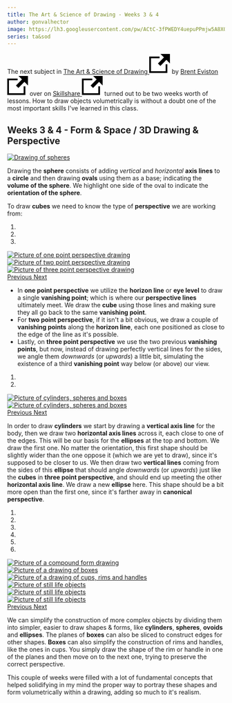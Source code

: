 ```yaml
---
title: The Art & Science of Drawing - Weeks 3 & 4
author: gonvalhector
image: https://lh3.googleusercontent.com/pw/ACtC-3fPWEDY4uepuPPmjw5A8XQr8_Zn-IX-z0w4yPnTTJaQ218JIHIiZNgIhISjSCStKcUuhuNCTGUbv8g1KD8j7-nmFusMhcafy-xY_5C4pubEgVHsZ7TwcRqgxDWbq1tyWHt1c4Dz6ls2xILwjeb1JZqg=w1200-h630-no?authuser=0
series: ta&sod
---
```


The next subject in [The Art & Science of Drawing <img src="/assets/images/icons/external.svg" alt="External Link" class="external-icon">] by [Brent Eviston <img src="/assets/images/icons/external.svg" alt="External Link" class="external-icon">] over on [Skillshare <img src="/assets/images/icons/external.svg" alt="External Link" class="external-icon">] turned out to be two weeks worth of lessons. How to draw objects volumetrically is without a doubt one of the most important skills I've learned in this class.


## Weeks 3 & 4 - Form & Space / 3D Drawing & Perspective

<a href="https://lh3.googleusercontent.com/-IOBtYdk2RbenV7uQvAtQUxbB4uzgNs-y3lv9PsI_di72xLmNp77SDTiWRvVus5T9JcNEFxoJBw03sxKIGdVvBBM5xV_sjo2mFxlpDJB990DwOsE35I0llb7pt6bVW98utk0_6ZUnw=w1440-h1080"><picture>
    <source media="(min-width: 1920px)" srcset="https://lh3.googleusercontent.com/swdz6In3FhvXan-q9Lr0aETw_rdg-JCx9BzUxsxo5b8di6GIMS8EltERAtWRj00PFCqPi9TrAOcOEDL_JMKRbxp3rLZfaD5r4jfZJfjXxoOoaxatWtygNX-Fk8cnTtF9xzEKxYkhgA=w850">
    <source media="(min-width: 1920px)" srcset="https://lh3.googleusercontent.com/iHp4pJypesEDIrnTDjxk7zyfo-JMnKddAeeiehrfoTDAz9Tso0SxoJ6c9n0z2iwrpjHu7H5uZZv6j9B39q2IzRNb6YsqAldKVQsukwYn99tUmS6zHRd8UT9xQKLdtPIVwkGKS7bxug=w850">
    <source media="(min-width: 1024px)" srcset="https://lh3.googleusercontent.com/swdz6In3FhvXan-q9Lr0aETw_rdg-JCx9BzUxsxo5b8di6GIMS8EltERAtWRj00PFCqPi9TrAOcOEDL_JMKRbxp3rLZfaD5r4jfZJfjXxoOoaxatWtygNX-Fk8cnTtF9xzEKxYkhgA=w711">
    <source media="(min-width: 1024px)" srcset="https://lh3.googleusercontent.com/iHp4pJypesEDIrnTDjxk7zyfo-JMnKddAeeiehrfoTDAz9Tso0SxoJ6c9n0z2iwrpjHu7H5uZZv6j9B39q2IzRNb6YsqAldKVQsukwYn99tUmS6zHRd8UT9xQKLdtPIVwkGKS7bxug=w711">
    <source media="(min-width: 768px)" srcset="https://lh3.googleusercontent.com/swdz6In3FhvXan-q9Lr0aETw_rdg-JCx9BzUxsxo5b8di6GIMS8EltERAtWRj00PFCqPi9TrAOcOEDL_JMKRbxp3rLZfaD5r4jfZJfjXxoOoaxatWtygNX-Fk8cnTtF9xzEKxYkhgA=w533">
    <source media="(min-width: 768px)" srcset="https://lh3.googleusercontent.com/iHp4pJypesEDIrnTDjxk7zyfo-JMnKddAeeiehrfoTDAz9Tso0SxoJ6c9n0z2iwrpjHu7H5uZZv6j9B39q2IzRNb6YsqAldKVQsukwYn99tUmS6zHRd8UT9xQKLdtPIVwkGKS7bxug=w533">
    <source media="(min-width: 600px)" srcset="https://lh3.googleusercontent.com/swdz6In3FhvXan-q9Lr0aETw_rdg-JCx9BzUxsxo5b8di6GIMS8EltERAtWRj00PFCqPi9TrAOcOEDL_JMKRbxp3rLZfaD5r4jfZJfjXxoOoaxatWtygNX-Fk8cnTtF9xzEKxYkhgA=w416">
    <source media="(min-width: 600px)" srcset="https://lh3.googleusercontent.com/iHp4pJypesEDIrnTDjxk7zyfo-JMnKddAeeiehrfoTDAz9Tso0SxoJ6c9n0z2iwrpjHu7H5uZZv6j9B39q2IzRNb6YsqAldKVQsukwYn99tUmS6zHRd8UT9xQKLdtPIVwkGKS7bxug=w416">
    <source media="(min-width: 411px)" srcset="https://lh3.googleusercontent.com/swdz6In3FhvXan-q9Lr0aETw_rdg-JCx9BzUxsxo5b8di6GIMS8EltERAtWRj00PFCqPi9TrAOcOEDL_JMKRbxp3rLZfaD5r4jfZJfjXxoOoaxatWtygNX-Fk8cnTtF9xzEKxYkhgA=w285">
    <source media="(min-width: 411px)" srcset="https://lh3.googleusercontent.com/iHp4pJypesEDIrnTDjxk7zyfo-JMnKddAeeiehrfoTDAz9Tso0SxoJ6c9n0z2iwrpjHu7H5uZZv6j9B39q2IzRNb6YsqAldKVQsukwYn99tUmS6zHRd8UT9xQKLdtPIVwkGKS7bxug=w285">
    <source media="(min-width: 360px)" srcset="https://lh3.googleusercontent.com/swdz6In3FhvXan-q9Lr0aETw_rdg-JCx9BzUxsxo5b8di6GIMS8EltERAtWRj00PFCqPi9TrAOcOEDL_JMKRbxp3rLZfaD5r4jfZJfjXxoOoaxatWtygNX-Fk8cnTtF9xzEKxYkhgA=w250">
    <source media="(min-width: 360px)" srcset="https://lh3.googleusercontent.com/iHp4pJypesEDIrnTDjxk7zyfo-JMnKddAeeiehrfoTDAz9Tso0SxoJ6c9n0z2iwrpjHu7H5uZZv6j9B39q2IzRNb6YsqAldKVQsukwYn99tUmS6zHRd8UT9xQKLdtPIVwkGKS7bxug=w250">
    <source media="(min-width: 240px)" srcset="https://lh3.googleusercontent.com/swdz6In3FhvXan-q9Lr0aETw_rdg-JCx9BzUxsxo5b8di6GIMS8EltERAtWRj00PFCqPi9TrAOcOEDL_JMKRbxp3rLZfaD5r4jfZJfjXxoOoaxatWtygNX-Fk8cnTtF9xzEKxYkhgA=w166">
    <img class="my-3 mx-auto d-block" src="https://lh3.googleusercontent.com/iHp4pJypesEDIrnTDjxk7zyfo-JMnKddAeeiehrfoTDAz9Tso0SxoJ6c9n0z2iwrpjHu7H5uZZv6j9B39q2IzRNb6YsqAldKVQsukwYn99tUmS6zHRd8UT9xQKLdtPIVwkGKS7bxug" alt="Drawing of spheres" title="Spheres Practice">
</picture></a>

Drawing the **sphere** consists of adding *vertical* and *horizontal* **axis lines** to a **circle** and then drawing **ovals** using them as a base; indicating the **volume of the sphere**. We highlight one side of the oval to indicate the **orientation of the sphere**.

To draw **cubes** we need to know the type of **perspective** we are working from:


<div id="carousel1" class="carousel slide" data-ride="carousel">
    <ol class="carousel-indicators">
        <li data-target="#carousel1" data-slide-to="0" class="active"></li>
        <li data-target="#carousel1" data-slide-to="1"></li>
        <li data-target="#carousel1" data-slide-to="2"></li>
    </ol>
    <div class="carousel-inner">
        <div class="carousel-item active">
            <a href="https://lh3.googleusercontent.com/lhhefMfwYvSLM7v8NhQxMbML09r0-kYXNEVAvd4IK_wfmW6s8UyJf8tfVPStMzMVxpYn-uFK4jiRDLhGzVD5fzgONnWIIH2pY3s936-73-MvRsJdz19VB2IYyE8cd6IfBz41Z6Vxug=w1440-h1080"><picture>
                <source media="(min-width: 1920px)" srcset="https://lh3.googleusercontent.com/HkM2s6MO5AskQG1XakFPVIIo3_gk45BumINEGNMi7O-yYOL_tsJZi3o3wUMgGzT9JKLNbjS9kXwDf1ATfKSVQtFokSltQ8mFHxlVV7LIdqA_utlNMu2UzToPKgXmod-sm2wvxN_Q8g=w850">
                <source media="(min-width: 1920px)" srcset="https://lh3.googleusercontent.com/ErbHeWQQmFwKXz63x2L6K9jcfvrFYJheBzzFEd4si3NhIwi4L8PC7nETrbdkqC1u_s9-STXcGQcTLV_F3m8JHKmT1Rk6JmYux3DKkhVb2pviOeJUAJ63g0iruBxQMhVRWtmYwJttaw=w850">
                <source media="(min-width: 1024px)" srcset="https://lh3.googleusercontent.com/HkM2s6MO5AskQG1XakFPVIIo3_gk45BumINEGNMi7O-yYOL_tsJZi3o3wUMgGzT9JKLNbjS9kXwDf1ATfKSVQtFokSltQ8mFHxlVV7LIdqA_utlNMu2UzToPKgXmod-sm2wvxN_Q8g=w711">
                <source media="(min-width: 1024px)" srcset="https://lh3.googleusercontent.com/ErbHeWQQmFwKXz63x2L6K9jcfvrFYJheBzzFEd4si3NhIwi4L8PC7nETrbdkqC1u_s9-STXcGQcTLV_F3m8JHKmT1Rk6JmYux3DKkhVb2pviOeJUAJ63g0iruBxQMhVRWtmYwJttaw=w711">
                <source media="(min-width: 768px)" srcset="https://lh3.googleusercontent.com/HkM2s6MO5AskQG1XakFPVIIo3_gk45BumINEGNMi7O-yYOL_tsJZi3o3wUMgGzT9JKLNbjS9kXwDf1ATfKSVQtFokSltQ8mFHxlVV7LIdqA_utlNMu2UzToPKgXmod-sm2wvxN_Q8g=w533">
                <source media="(min-width: 768px)" srcset="https://lh3.googleusercontent.com/ErbHeWQQmFwKXz63x2L6K9jcfvrFYJheBzzFEd4si3NhIwi4L8PC7nETrbdkqC1u_s9-STXcGQcTLV_F3m8JHKmT1Rk6JmYux3DKkhVb2pviOeJUAJ63g0iruBxQMhVRWtmYwJttaw=w533">
                <source media="(min-width: 600px)" srcset="https://lh3.googleusercontent.com/HkM2s6MO5AskQG1XakFPVIIo3_gk45BumINEGNMi7O-yYOL_tsJZi3o3wUMgGzT9JKLNbjS9kXwDf1ATfKSVQtFokSltQ8mFHxlVV7LIdqA_utlNMu2UzToPKgXmod-sm2wvxN_Q8g=w416">
                <source media="(min-width: 600px)" srcset="https://lh3.googleusercontent.com/ErbHeWQQmFwKXz63x2L6K9jcfvrFYJheBzzFEd4si3NhIwi4L8PC7nETrbdkqC1u_s9-STXcGQcTLV_F3m8JHKmT1Rk6JmYux3DKkhVb2pviOeJUAJ63g0iruBxQMhVRWtmYwJttaw=w416">
                <source media="(min-width: 411px)" srcset="https://lh3.googleusercontent.com/HkM2s6MO5AskQG1XakFPVIIo3_gk45BumINEGNMi7O-yYOL_tsJZi3o3wUMgGzT9JKLNbjS9kXwDf1ATfKSVQtFokSltQ8mFHxlVV7LIdqA_utlNMu2UzToPKgXmod-sm2wvxN_Q8g=w285">
                <source media="(min-width: 411px)" srcset="https://lh3.googleusercontent.com/ErbHeWQQmFwKXz63x2L6K9jcfvrFYJheBzzFEd4si3NhIwi4L8PC7nETrbdkqC1u_s9-STXcGQcTLV_F3m8JHKmT1Rk6JmYux3DKkhVb2pviOeJUAJ63g0iruBxQMhVRWtmYwJttaw=w285">
                <source media="(min-width: 360px)" srcset="https://lh3.googleusercontent.com/HkM2s6MO5AskQG1XakFPVIIo3_gk45BumINEGNMi7O-yYOL_tsJZi3o3wUMgGzT9JKLNbjS9kXwDf1ATfKSVQtFokSltQ8mFHxlVV7LIdqA_utlNMu2UzToPKgXmod-sm2wvxN_Q8g=w250">
                <source media="(min-width: 360px)" srcset="https://lh3.googleusercontent.com/ErbHeWQQmFwKXz63x2L6K9jcfvrFYJheBzzFEd4si3NhIwi4L8PC7nETrbdkqC1u_s9-STXcGQcTLV_F3m8JHKmT1Rk6JmYux3DKkhVb2pviOeJUAJ63g0iruBxQMhVRWtmYwJttaw=w250">
                <source media="(min-width: 240px)" srcset="https://lh3.googleusercontent.com/HkM2s6MO5AskQG1XakFPVIIo3_gk45BumINEGNMi7O-yYOL_tsJZi3o3wUMgGzT9JKLNbjS9kXwDf1ATfKSVQtFokSltQ8mFHxlVV7LIdqA_utlNMu2UzToPKgXmod-sm2wvxN_Q8g=w166">
                <img class="my-3 mx-auto d-block" src="https://lh3.googleusercontent.com/ErbHeWQQmFwKXz63x2L6K9jcfvrFYJheBzzFEd4si3NhIwi4L8PC7nETrbdkqC1u_s9-STXcGQcTLV_F3m8JHKmT1Rk6JmYux3DKkhVb2pviOeJUAJ63g0iruBxQMhVRWtmYwJttaw" alt="Picture of one point perspective drawing">
            </picture></a>
        </div>
        <div class="carousel-item">
            <a href="https://lh3.googleusercontent.com/BRtzgsmHFoI9LcX44q3wl6nwe2JIIZrxH_yVrMMTLGOc7voYLJUhDFwyrZQrEU3tYbIlAwPz-Rz0wDqtHAGlBez40vS_KRPz1dk26SramTLxPgZJU2BDoVWgFh0aQEb3G-CH85icfg=w1440-h1080"><picture>
                <source media="(min-width: 1920px)" srcset="https://lh3.googleusercontent.com/8wHKkZ85pRI0xoxUhGOaz8h3XGIVcsssRcMD4OdWLqTDQR5Z108GfZN77PxwSlsQijG2_aarTmLcjSXwfmXtfVnXkRNvwck-DPyMpqW8ImaVEBnrPvKdzweGBU6gBTbW298KSKEWMQ=w850">
                <source media="(min-width: 1920px)" srcset="https://lh3.googleusercontent.com/FYSkf4k_7OypGrNWXF-8SZVry0dBlF0St1b07PcskiunxKgYt03O2Mf47c2NHxYCal7fSCymaV2My4D2edxFCXwYed1zcSgEC9k2liUjY7ndhhPT27NydY4Vr7FYOQdF2KeEnXFDuw=w850">
                <source media="(min-width: 1024px)" srcset="https://lh3.googleusercontent.com/8wHKkZ85pRI0xoxUhGOaz8h3XGIVcsssRcMD4OdWLqTDQR5Z108GfZN77PxwSlsQijG2_aarTmLcjSXwfmXtfVnXkRNvwck-DPyMpqW8ImaVEBnrPvKdzweGBU6gBTbW298KSKEWMQ=w711">
                <source media="(min-width: 1024px)" srcset="https://lh3.googleusercontent.com/FYSkf4k_7OypGrNWXF-8SZVry0dBlF0St1b07PcskiunxKgYt03O2Mf47c2NHxYCal7fSCymaV2My4D2edxFCXwYed1zcSgEC9k2liUjY7ndhhPT27NydY4Vr7FYOQdF2KeEnXFDuw=w711">
                <source media="(min-width: 768px)" srcset="https://lh3.googleusercontent.com/8wHKkZ85pRI0xoxUhGOaz8h3XGIVcsssRcMD4OdWLqTDQR5Z108GfZN77PxwSlsQijG2_aarTmLcjSXwfmXtfVnXkRNvwck-DPyMpqW8ImaVEBnrPvKdzweGBU6gBTbW298KSKEWMQ=w533">
                <source media="(min-width: 768px)" srcset="https://lh3.googleusercontent.com/FYSkf4k_7OypGrNWXF-8SZVry0dBlF0St1b07PcskiunxKgYt03O2Mf47c2NHxYCal7fSCymaV2My4D2edxFCXwYed1zcSgEC9k2liUjY7ndhhPT27NydY4Vr7FYOQdF2KeEnXFDuw=w533">
                <source media="(min-width: 600px)" srcset="https://lh3.googleusercontent.com/8wHKkZ85pRI0xoxUhGOaz8h3XGIVcsssRcMD4OdWLqTDQR5Z108GfZN77PxwSlsQijG2_aarTmLcjSXwfmXtfVnXkRNvwck-DPyMpqW8ImaVEBnrPvKdzweGBU6gBTbW298KSKEWMQ=w416">
                <source media="(min-width: 600px)" srcset="https://lh3.googleusercontent.com/FYSkf4k_7OypGrNWXF-8SZVry0dBlF0St1b07PcskiunxKgYt03O2Mf47c2NHxYCal7fSCymaV2My4D2edxFCXwYed1zcSgEC9k2liUjY7ndhhPT27NydY4Vr7FYOQdF2KeEnXFDuw=w416">
                <source media="(min-width: 411px)" srcset="https://lh3.googleusercontent.com/8wHKkZ85pRI0xoxUhGOaz8h3XGIVcsssRcMD4OdWLqTDQR5Z108GfZN77PxwSlsQijG2_aarTmLcjSXwfmXtfVnXkRNvwck-DPyMpqW8ImaVEBnrPvKdzweGBU6gBTbW298KSKEWMQ=w285">
                <source media="(min-width: 411px)" srcset="https://lh3.googleusercontent.com/FYSkf4k_7OypGrNWXF-8SZVry0dBlF0St1b07PcskiunxKgYt03O2Mf47c2NHxYCal7fSCymaV2My4D2edxFCXwYed1zcSgEC9k2liUjY7ndhhPT27NydY4Vr7FYOQdF2KeEnXFDuw=w285">
                <source media="(min-width: 360px)" srcset="https://lh3.googleusercontent.com/8wHKkZ85pRI0xoxUhGOaz8h3XGIVcsssRcMD4OdWLqTDQR5Z108GfZN77PxwSlsQijG2_aarTmLcjSXwfmXtfVnXkRNvwck-DPyMpqW8ImaVEBnrPvKdzweGBU6gBTbW298KSKEWMQ=w250">
                <source media="(min-width: 360px)" srcset="https://lh3.googleusercontent.com/FYSkf4k_7OypGrNWXF-8SZVry0dBlF0St1b07PcskiunxKgYt03O2Mf47c2NHxYCal7fSCymaV2My4D2edxFCXwYed1zcSgEC9k2liUjY7ndhhPT27NydY4Vr7FYOQdF2KeEnXFDuw=w250">
                <source media="(min-width: 240px)" srcset="https://lh3.googleusercontent.com/8wHKkZ85pRI0xoxUhGOaz8h3XGIVcsssRcMD4OdWLqTDQR5Z108GfZN77PxwSlsQijG2_aarTmLcjSXwfmXtfVnXkRNvwck-DPyMpqW8ImaVEBnrPvKdzweGBU6gBTbW298KSKEWMQ=w166">
                <img class="my-3 mx-auto d-block" src="https://lh3.googleusercontent.com/FYSkf4k_7OypGrNWXF-8SZVry0dBlF0St1b07PcskiunxKgYt03O2Mf47c2NHxYCal7fSCymaV2My4D2edxFCXwYed1zcSgEC9k2liUjY7ndhhPT27NydY4Vr7FYOQdF2KeEnXFDuw" alt="Picture of two point perspective drawing">
            </picture></a>
        </div>
        <div class="carousel-item">
            <a href="https://lh3.googleusercontent.com/aQJ10I8c7CeZjwLzZ-lnJxVa8xzPZSJn2wfSrdaXEkW1uwarEzgcGoVTuP_LPsZZ0IjkwHW72k0cO2ZQmZ8TYeocyePTfKO-r2Jy7fenKdxTzbGLYXwXT4f9nHC3yc0zc_OTnWd4sQ=w1440-h1080"><picture>
                <source media="(min-width: 1920px)" srcset="https://lh3.googleusercontent.com/yeOg5gcfmrZXFkCclrJvOUKoP4Wt2lKRf2dBWY-5J4m-7lKE1VhFkmVhE3Ai1hAXrFMCvX30XXeC4gyas3DVDkpMRpXKWRlq28fL3NHbaIYcT1M0orqPQKA0GQI6OyTj6wvvmNMTpg=w850">
                <source media="(min-width: 1920px)" srcset="https://lh3.googleusercontent.com/dqJHjg_jckdj1LvSlu5WpU1O6KU7QTKlB4IJV4uBZDm0RUgDXtn5jN8cNmo6NZ1sPB3tDvMmU4BgikAd0s9TSroyW_hNbjHpdTYT1uPYJ2_OWWDHmj9RwTa1kksJ7khdFpbk3wNywA=w850">
                <source media="(min-width: 1024px)" srcset="https://lh3.googleusercontent.com/yeOg5gcfmrZXFkCclrJvOUKoP4Wt2lKRf2dBWY-5J4m-7lKE1VhFkmVhE3Ai1hAXrFMCvX30XXeC4gyas3DVDkpMRpXKWRlq28fL3NHbaIYcT1M0orqPQKA0GQI6OyTj6wvvmNMTpg=w711">
                <source media="(min-width: 1024px)" srcset="https://lh3.googleusercontent.com/dqJHjg_jckdj1LvSlu5WpU1O6KU7QTKlB4IJV4uBZDm0RUgDXtn5jN8cNmo6NZ1sPB3tDvMmU4BgikAd0s9TSroyW_hNbjHpdTYT1uPYJ2_OWWDHmj9RwTa1kksJ7khdFpbk3wNywA=w711">
                <source media="(min-width: 768px)" srcset="https://lh3.googleusercontent.com/yeOg5gcfmrZXFkCclrJvOUKoP4Wt2lKRf2dBWY-5J4m-7lKE1VhFkmVhE3Ai1hAXrFMCvX30XXeC4gyas3DVDkpMRpXKWRlq28fL3NHbaIYcT1M0orqPQKA0GQI6OyTj6wvvmNMTpg=w533">
                <source media="(min-width: 768px)" srcset="https://lh3.googleusercontent.com/dqJHjg_jckdj1LvSlu5WpU1O6KU7QTKlB4IJV4uBZDm0RUgDXtn5jN8cNmo6NZ1sPB3tDvMmU4BgikAd0s9TSroyW_hNbjHpdTYT1uPYJ2_OWWDHmj9RwTa1kksJ7khdFpbk3wNywA=w533">
                <source media="(min-width: 600px)" srcset="https://lh3.googleusercontent.com/yeOg5gcfmrZXFkCclrJvOUKoP4Wt2lKRf2dBWY-5J4m-7lKE1VhFkmVhE3Ai1hAXrFMCvX30XXeC4gyas3DVDkpMRpXKWRlq28fL3NHbaIYcT1M0orqPQKA0GQI6OyTj6wvvmNMTpg=w416">
                <source media="(min-width: 600px)" srcset="https://lh3.googleusercontent.com/dqJHjg_jckdj1LvSlu5WpU1O6KU7QTKlB4IJV4uBZDm0RUgDXtn5jN8cNmo6NZ1sPB3tDvMmU4BgikAd0s9TSroyW_hNbjHpdTYT1uPYJ2_OWWDHmj9RwTa1kksJ7khdFpbk3wNywA=w416">
                <source media="(min-width: 411px)" srcset="https://lh3.googleusercontent.com/yeOg5gcfmrZXFkCclrJvOUKoP4Wt2lKRf2dBWY-5J4m-7lKE1VhFkmVhE3Ai1hAXrFMCvX30XXeC4gyas3DVDkpMRpXKWRlq28fL3NHbaIYcT1M0orqPQKA0GQI6OyTj6wvvmNMTpg=w285">
                <source media="(min-width: 411px)" srcset="https://lh3.googleusercontent.com/dqJHjg_jckdj1LvSlu5WpU1O6KU7QTKlB4IJV4uBZDm0RUgDXtn5jN8cNmo6NZ1sPB3tDvMmU4BgikAd0s9TSroyW_hNbjHpdTYT1uPYJ2_OWWDHmj9RwTa1kksJ7khdFpbk3wNywA=w285">
                <source media="(min-width: 360px)" srcset="https://lh3.googleusercontent.com/yeOg5gcfmrZXFkCclrJvOUKoP4Wt2lKRf2dBWY-5J4m-7lKE1VhFkmVhE3Ai1hAXrFMCvX30XXeC4gyas3DVDkpMRpXKWRlq28fL3NHbaIYcT1M0orqPQKA0GQI6OyTj6wvvmNMTpg=w250">
                <source media="(min-width: 360px)" srcset="https://lh3.googleusercontent.com/dqJHjg_jckdj1LvSlu5WpU1O6KU7QTKlB4IJV4uBZDm0RUgDXtn5jN8cNmo6NZ1sPB3tDvMmU4BgikAd0s9TSroyW_hNbjHpdTYT1uPYJ2_OWWDHmj9RwTa1kksJ7khdFpbk3wNywA=w250">
                <source media="(min-width: 240px)" srcset="https://lh3.googleusercontent.com/yeOg5gcfmrZXFkCclrJvOUKoP4Wt2lKRf2dBWY-5J4m-7lKE1VhFkmVhE3Ai1hAXrFMCvX30XXeC4gyas3DVDkpMRpXKWRlq28fL3NHbaIYcT1M0orqPQKA0GQI6OyTj6wvvmNMTpg=w166">
                <img class="my-3 mx-auto d-block" src="https://lh3.googleusercontent.com/dqJHjg_jckdj1LvSlu5WpU1O6KU7QTKlB4IJV4uBZDm0RUgDXtn5jN8cNmo6NZ1sPB3tDvMmU4BgikAd0s9TSroyW_hNbjHpdTYT1uPYJ2_OWWDHmj9RwTa1kksJ7khdFpbk3wNywA" alt="Picture of three point perspective drawing">
            </picture></a>
        </div>
    </div>
    <a class="carousel-control-prev" href="#carousel1" role="button" data-slide="prev">
        <span class="carousel-control-prev-icon" aria-hidden="true"></span>
        <span class="sr-only">Previous</span>
    </a>
    <a class="carousel-control-next" href="#carousel1" role="button" data-slide="next">
        <span class="carousel-control-next-icon" aria-hidden="true"></span>
        <span class="sr-only">Next</span>
    </a>
</div>


- In **one point perspective** we utilize the **horizon line** or **eye level** to draw a single **vanishing point**; which is where our **perspective lines** ultimately meet. We draw the **cube** using those lines and making sure they all go back to the same **vanishing point**.
- For **two point perspective**, if it isn't a bit obvious, we draw a couple of **vanishing points** along the **horizon line**, each one positioned as close to the edge of the line as it's possible.
- Lastly, on **three point perspective** we use the two previous **vanishing points**, but now, instead of drawing perfectly vertical lines for the sides, we angle them *downwards* (or *upwards*) a little bit, simulating the existence of a third **vanishing point** way below (or above) our view.


<div id="carousel2" class="carousel slide" data-ride="carousel">
    <ol class="carousel-indicators">
        <li data-target="#carousel2" data-slide-to="0" class="active"></li>
        <li data-target="#carousel2" data-slide-to="1"></li>
    </ol>
    <div class="carousel-inner">        
        <div class="carousel-item active">
            <a href="https://lh3.googleusercontent.com/2BS_rYwG0URqrRfxwyd1zOvEwpFDZjiM_uoDqNAn0YMOmVradlhuXAwWovcqjKHW--v_lWwkvtY0Y3f3Qi67tm0YRoEXskm0AC-2U4289jkmTibRqg77CDo6892bxTgxW73GM8uENQ=w1440-h1080"><picture>
                <source media="(min-width: 1920px)" srcset="https://lh3.googleusercontent.com/wBKNtiOZfez6Ms_jv5mH3l0j3Vu-8a55IguPFrPLenzCnbFyxrJlTucQs4xXFUHNp0W_95qZvp_prjNdfM_qfDsAPq5WdYVReC3j7lsTclGUqTqMKSoEfxzZ-RkjIDlY13NOamMHBQ=w850">
                <source media="(min-width: 1920px)" srcset="https://lh3.googleusercontent.com/SDbKBC0xnVoUfxMa6DUMU2nLNZqVXnfKGpDefGCnGMCkKcXpxKA0nAlT1xavWaE5kPwbxbRUio8cWn5emNSlQuvj91nI2-NNWho0DdgCuq_1brKHoCP84CDuhr2O4v0t6HY4seyKRg=w850">
                <source media="(min-width: 1024px)" srcset="https://lh3.googleusercontent.com/wBKNtiOZfez6Ms_jv5mH3l0j3Vu-8a55IguPFrPLenzCnbFyxrJlTucQs4xXFUHNp0W_95qZvp_prjNdfM_qfDsAPq5WdYVReC3j7lsTclGUqTqMKSoEfxzZ-RkjIDlY13NOamMHBQ=w711">
                <source media="(min-width: 1024px)" srcset="https://lh3.googleusercontent.com/SDbKBC0xnVoUfxMa6DUMU2nLNZqVXnfKGpDefGCnGMCkKcXpxKA0nAlT1xavWaE5kPwbxbRUio8cWn5emNSlQuvj91nI2-NNWho0DdgCuq_1brKHoCP84CDuhr2O4v0t6HY4seyKRg=w711">
                <source media="(min-width: 768px)" srcset="https://lh3.googleusercontent.com/wBKNtiOZfez6Ms_jv5mH3l0j3Vu-8a55IguPFrPLenzCnbFyxrJlTucQs4xXFUHNp0W_95qZvp_prjNdfM_qfDsAPq5WdYVReC3j7lsTclGUqTqMKSoEfxzZ-RkjIDlY13NOamMHBQ=w533">
                <source media="(min-width: 768px)" srcset="https://lh3.googleusercontent.com/SDbKBC0xnVoUfxMa6DUMU2nLNZqVXnfKGpDefGCnGMCkKcXpxKA0nAlT1xavWaE5kPwbxbRUio8cWn5emNSlQuvj91nI2-NNWho0DdgCuq_1brKHoCP84CDuhr2O4v0t6HY4seyKRg=w533">
                <source media="(min-width: 600px)" srcset="https://lh3.googleusercontent.com/wBKNtiOZfez6Ms_jv5mH3l0j3Vu-8a55IguPFrPLenzCnbFyxrJlTucQs4xXFUHNp0W_95qZvp_prjNdfM_qfDsAPq5WdYVReC3j7lsTclGUqTqMKSoEfxzZ-RkjIDlY13NOamMHBQ=w416">
                <source media="(min-width: 600px)" srcset="https://lh3.googleusercontent.com/SDbKBC0xnVoUfxMa6DUMU2nLNZqVXnfKGpDefGCnGMCkKcXpxKA0nAlT1xavWaE5kPwbxbRUio8cWn5emNSlQuvj91nI2-NNWho0DdgCuq_1brKHoCP84CDuhr2O4v0t6HY4seyKRg=w416">
                <source media="(min-width: 411px)" srcset="https://lh3.googleusercontent.com/wBKNtiOZfez6Ms_jv5mH3l0j3Vu-8a55IguPFrPLenzCnbFyxrJlTucQs4xXFUHNp0W_95qZvp_prjNdfM_qfDsAPq5WdYVReC3j7lsTclGUqTqMKSoEfxzZ-RkjIDlY13NOamMHBQ=w285">
                <source media="(min-width: 411px)" srcset="https://lh3.googleusercontent.com/SDbKBC0xnVoUfxMa6DUMU2nLNZqVXnfKGpDefGCnGMCkKcXpxKA0nAlT1xavWaE5kPwbxbRUio8cWn5emNSlQuvj91nI2-NNWho0DdgCuq_1brKHoCP84CDuhr2O4v0t6HY4seyKRg=w285">
                <source media="(min-width: 360px)" srcset="https://lh3.googleusercontent.com/wBKNtiOZfez6Ms_jv5mH3l0j3Vu-8a55IguPFrPLenzCnbFyxrJlTucQs4xXFUHNp0W_95qZvp_prjNdfM_qfDsAPq5WdYVReC3j7lsTclGUqTqMKSoEfxzZ-RkjIDlY13NOamMHBQ=w250">
                <source media="(min-width: 360px)" srcset="https://lh3.googleusercontent.com/SDbKBC0xnVoUfxMa6DUMU2nLNZqVXnfKGpDefGCnGMCkKcXpxKA0nAlT1xavWaE5kPwbxbRUio8cWn5emNSlQuvj91nI2-NNWho0DdgCuq_1brKHoCP84CDuhr2O4v0t6HY4seyKRg=w250">
                <source media="(min-width: 240px)" srcset="https://lh3.googleusercontent.com/wBKNtiOZfez6Ms_jv5mH3l0j3Vu-8a55IguPFrPLenzCnbFyxrJlTucQs4xXFUHNp0W_95qZvp_prjNdfM_qfDsAPq5WdYVReC3j7lsTclGUqTqMKSoEfxzZ-RkjIDlY13NOamMHBQ=w166">
                <img class="my-3 mx-auto d-block" src="https://lh3.googleusercontent.com/SDbKBC0xnVoUfxMa6DUMU2nLNZqVXnfKGpDefGCnGMCkKcXpxKA0nAlT1xavWaE5kPwbxbRUio8cWn5emNSlQuvj91nI2-NNWho0DdgCuq_1brKHoCP84CDuhr2O4v0t6HY4seyKRg" alt="Picture of cylinders, spheres and boxes">
            </picture></a>
        </div>
        <div class="carousel-item">
            <a href="https://lh3.googleusercontent.com/eJ60Sy-NbGvjy1LRBOT6whM8MV-Cuwt00kE6CWp8pUJqk806cDQnEfB_RWanSWFILe_sPzq5MUd3iTsf7q7kUmstdgrKoasj5owd2uyCemfLXv4LWe2IJO-PddNlEXv58g53jptTxw=w1440-h1080"><picture>
                <source media="(min-width: 1920px)" srcset="https://lh3.googleusercontent.com/HIFRNc2prua3xRQApA1pI1NuLGPdalWtg7uA6J1-pkFYw6uXumC1oBkyv8FO25ZKNgfJ7u2u4fAf3anCYtsSqxgKfcSymKEz95a9loQyd4lVcn3r1U_LpBvlLdeBvlOwgz3mZ8iWvw=w850">
                <source media="(min-width: 1920px)" srcset="https://lh3.googleusercontent.com/277VtW_Zna1BwyYcDfPG_ZK_hpT45o6za8NR9-U9LHhpqJWVF4O4YSKq0wsYcikjAxUBGSC23TYlwPVCEzunSqE2fzFXLT4IJDlWbJaXxZss9KZU2SB0LxxcuK-lwzfvAslKbgxMxQ=w850">
                <source media="(min-width: 1024px)" srcset="https://lh3.googleusercontent.com/HIFRNc2prua3xRQApA1pI1NuLGPdalWtg7uA6J1-pkFYw6uXumC1oBkyv8FO25ZKNgfJ7u2u4fAf3anCYtsSqxgKfcSymKEz95a9loQyd4lVcn3r1U_LpBvlLdeBvlOwgz3mZ8iWvw=w711">
                <source media="(min-width: 1024px)" srcset="https://lh3.googleusercontent.com/277VtW_Zna1BwyYcDfPG_ZK_hpT45o6za8NR9-U9LHhpqJWVF4O4YSKq0wsYcikjAxUBGSC23TYlwPVCEzunSqE2fzFXLT4IJDlWbJaXxZss9KZU2SB0LxxcuK-lwzfvAslKbgxMxQ=w711">
                <source media="(min-width: 768px)" srcset="https://lh3.googleusercontent.com/HIFRNc2prua3xRQApA1pI1NuLGPdalWtg7uA6J1-pkFYw6uXumC1oBkyv8FO25ZKNgfJ7u2u4fAf3anCYtsSqxgKfcSymKEz95a9loQyd4lVcn3r1U_LpBvlLdeBvlOwgz3mZ8iWvw=w533">
                <source media="(min-width: 768px)" srcset="https://lh3.googleusercontent.com/277VtW_Zna1BwyYcDfPG_ZK_hpT45o6za8NR9-U9LHhpqJWVF4O4YSKq0wsYcikjAxUBGSC23TYlwPVCEzunSqE2fzFXLT4IJDlWbJaXxZss9KZU2SB0LxxcuK-lwzfvAslKbgxMxQ=w533">
                <source media="(min-width: 600px)" srcset="https://lh3.googleusercontent.com/HIFRNc2prua3xRQApA1pI1NuLGPdalWtg7uA6J1-pkFYw6uXumC1oBkyv8FO25ZKNgfJ7u2u4fAf3anCYtsSqxgKfcSymKEz95a9loQyd4lVcn3r1U_LpBvlLdeBvlOwgz3mZ8iWvw=w416">
                <source media="(min-width: 600px)" srcset="https://lh3.googleusercontent.com/277VtW_Zna1BwyYcDfPG_ZK_hpT45o6za8NR9-U9LHhpqJWVF4O4YSKq0wsYcikjAxUBGSC23TYlwPVCEzunSqE2fzFXLT4IJDlWbJaXxZss9KZU2SB0LxxcuK-lwzfvAslKbgxMxQ=w416">
                <source media="(min-width: 411px)" srcset="https://lh3.googleusercontent.com/HIFRNc2prua3xRQApA1pI1NuLGPdalWtg7uA6J1-pkFYw6uXumC1oBkyv8FO25ZKNgfJ7u2u4fAf3anCYtsSqxgKfcSymKEz95a9loQyd4lVcn3r1U_LpBvlLdeBvlOwgz3mZ8iWvw=w285">
                <source media="(min-width: 411px)" srcset="https://lh3.googleusercontent.com/277VtW_Zna1BwyYcDfPG_ZK_hpT45o6za8NR9-U9LHhpqJWVF4O4YSKq0wsYcikjAxUBGSC23TYlwPVCEzunSqE2fzFXLT4IJDlWbJaXxZss9KZU2SB0LxxcuK-lwzfvAslKbgxMxQ=w285">
                <source media="(min-width: 360px)" srcset="https://lh3.googleusercontent.com/HIFRNc2prua3xRQApA1pI1NuLGPdalWtg7uA6J1-pkFYw6uXumC1oBkyv8FO25ZKNgfJ7u2u4fAf3anCYtsSqxgKfcSymKEz95a9loQyd4lVcn3r1U_LpBvlLdeBvlOwgz3mZ8iWvw=w250">
                <source media="(min-width: 360px)" srcset="https://lh3.googleusercontent.com/277VtW_Zna1BwyYcDfPG_ZK_hpT45o6za8NR9-U9LHhpqJWVF4O4YSKq0wsYcikjAxUBGSC23TYlwPVCEzunSqE2fzFXLT4IJDlWbJaXxZss9KZU2SB0LxxcuK-lwzfvAslKbgxMxQ=w250">
                <source media="(min-width: 240px)" srcset="https://lh3.googleusercontent.com/HIFRNc2prua3xRQApA1pI1NuLGPdalWtg7uA6J1-pkFYw6uXumC1oBkyv8FO25ZKNgfJ7u2u4fAf3anCYtsSqxgKfcSymKEz95a9loQyd4lVcn3r1U_LpBvlLdeBvlOwgz3mZ8iWvw=w166">
                <img class="my-3 mx-auto d-block" src="https://lh3.googleusercontent.com/277VtW_Zna1BwyYcDfPG_ZK_hpT45o6za8NR9-U9LHhpqJWVF4O4YSKq0wsYcikjAxUBGSC23TYlwPVCEzunSqE2fzFXLT4IJDlWbJaXxZss9KZU2SB0LxxcuK-lwzfvAslKbgxMxQ" alt="Picture of cylinders, spheres and boxes">
            </picture></a>
        </div>
    </div>
    <a class="carousel-control-prev" href="#carousel2" role="button" data-slide="prev">
        <span class="carousel-control-prev-icon" aria-hidden="true"></span>
        <span class="sr-only">Previous</span>
    </a>
    <a class="carousel-control-next" href="#carousel2" role="button" data-slide="next">
        <span class="carousel-control-next-icon" aria-hidden="true"></span>
        <span class="sr-only">Next</span>
    </a>
</div>

In order to draw **cylinders** we start by drawing a **vertical axis line** for the body, then we draw two **horizontal axis lines** across it, each close to one of the edges. This will be our basis for the **ellipses** at the top and bottom. We draw the first one. No matter the orientation, this first shape should be slightly wider than the one oppose it (which we are yet to draw), since it's supposed to be closer to us. We then draw two **vertical lines** coming from the sides of this **ellipse** that should angle *downwards* (or *upwards*) just like the **cubes** in **three point perspective**, and should end up meeting the other **horizontal axis line**. We draw a new **ellipse** here. This shape should be a bit more open than the first one, since it's farther away in **canonical perspective**.

<div id="carousel3" class="carousel slide" data-ride="carousel">
    <ol class="carousel-indicators">
        <li data-target="#carousel3" data-slide-to="0" class="active"></li>
        <li data-target="#carousel3" data-slide-to="1"></li>
        <li data-target="#carousel3" data-slide-to="2"></li>
        <li data-target="#carousel3" data-slide-to="3"></li>
        <li data-target="#carousel3" data-slide-to="4"></li>
        <li data-target="#carousel3" data-slide-to="5"></li>
    </ol>
    <div class="carousel-inner">        
        <div class="carousel-item active">
            <a href="https://lh3.googleusercontent.com/tfWKn6lED8bOWpxU-ofeL_-mEJYfBNWNvoVl_FDydiKXE-XIn7bZHBdc2MyypSQLXSIngnb1R89N0cKewwR6qDzmJQ0ZuiHe6NG_cxjwu9_1Zu8ycWLxULR_UotlIzveajRK3C7wDA=w1440-h1080"><picture>
                <source media="(min-width: 1920px)" srcset="https://lh3.googleusercontent.com/XsUx3Xp4c-zn75V2c7yQcH_1stVObvf4viqb6e0RCcUsxqzMW-L1YoRnfSxRTnlZIM7Tvfii2O1R24aOJI7gnSTM6ekvXhuGCnfbhwvvLQDbgc4H1PNZmT86OhzLTpr1UgKNKLtd7Q=w850">
                <source media="(min-width: 1920px)" srcset="https://lh3.googleusercontent.com/8sxn4wW_Qia0y-L70xgd-6XO-C4rPqIPOAT1y8cYjeVKU6CAnfSClMjmemA2Sxa7A-QuqWq2dYar4Jm2efUCde9DXBR6WXlbWEFX-0kRWwXjgnvQzRL5Iruhvg9z2-wTbMNMtDMD_A=w850">
                <source media="(min-width: 1024px)" srcset="https://lh3.googleusercontent.com/XsUx3Xp4c-zn75V2c7yQcH_1stVObvf4viqb6e0RCcUsxqzMW-L1YoRnfSxRTnlZIM7Tvfii2O1R24aOJI7gnSTM6ekvXhuGCnfbhwvvLQDbgc4H1PNZmT86OhzLTpr1UgKNKLtd7Q=w711">
                <source media="(min-width: 1024px)" srcset="https://lh3.googleusercontent.com/8sxn4wW_Qia0y-L70xgd-6XO-C4rPqIPOAT1y8cYjeVKU6CAnfSClMjmemA2Sxa7A-QuqWq2dYar4Jm2efUCde9DXBR6WXlbWEFX-0kRWwXjgnvQzRL5Iruhvg9z2-wTbMNMtDMD_A=w711">
                <source media="(min-width: 768px)" srcset="https://lh3.googleusercontent.com/XsUx3Xp4c-zn75V2c7yQcH_1stVObvf4viqb6e0RCcUsxqzMW-L1YoRnfSxRTnlZIM7Tvfii2O1R24aOJI7gnSTM6ekvXhuGCnfbhwvvLQDbgc4H1PNZmT86OhzLTpr1UgKNKLtd7Q=w533">
                <source media="(min-width: 768px)" srcset="https://lh3.googleusercontent.com/8sxn4wW_Qia0y-L70xgd-6XO-C4rPqIPOAT1y8cYjeVKU6CAnfSClMjmemA2Sxa7A-QuqWq2dYar4Jm2efUCde9DXBR6WXlbWEFX-0kRWwXjgnvQzRL5Iruhvg9z2-wTbMNMtDMD_A=w533">
                <source media="(min-width: 600px)" srcset="https://lh3.googleusercontent.com/XsUx3Xp4c-zn75V2c7yQcH_1stVObvf4viqb6e0RCcUsxqzMW-L1YoRnfSxRTnlZIM7Tvfii2O1R24aOJI7gnSTM6ekvXhuGCnfbhwvvLQDbgc4H1PNZmT86OhzLTpr1UgKNKLtd7Q=w416">
                <source media="(min-width: 600px)" srcset="https://lh3.googleusercontent.com/8sxn4wW_Qia0y-L70xgd-6XO-C4rPqIPOAT1y8cYjeVKU6CAnfSClMjmemA2Sxa7A-QuqWq2dYar4Jm2efUCde9DXBR6WXlbWEFX-0kRWwXjgnvQzRL5Iruhvg9z2-wTbMNMtDMD_A=w416">
                <source media="(min-width: 411px)" srcset="https://lh3.googleusercontent.com/XsUx3Xp4c-zn75V2c7yQcH_1stVObvf4viqb6e0RCcUsxqzMW-L1YoRnfSxRTnlZIM7Tvfii2O1R24aOJI7gnSTM6ekvXhuGCnfbhwvvLQDbgc4H1PNZmT86OhzLTpr1UgKNKLtd7Q=w285">
                <source media="(min-width: 411px)" srcset="https://lh3.googleusercontent.com/8sxn4wW_Qia0y-L70xgd-6XO-C4rPqIPOAT1y8cYjeVKU6CAnfSClMjmemA2Sxa7A-QuqWq2dYar4Jm2efUCde9DXBR6WXlbWEFX-0kRWwXjgnvQzRL5Iruhvg9z2-wTbMNMtDMD_A=w285">
                <source media="(min-width: 360px)" srcset="https://lh3.googleusercontent.com/XsUx3Xp4c-zn75V2c7yQcH_1stVObvf4viqb6e0RCcUsxqzMW-L1YoRnfSxRTnlZIM7Tvfii2O1R24aOJI7gnSTM6ekvXhuGCnfbhwvvLQDbgc4H1PNZmT86OhzLTpr1UgKNKLtd7Q=w250">
                <source media="(min-width: 360px)" srcset="https://lh3.googleusercontent.com/8sxn4wW_Qia0y-L70xgd-6XO-C4rPqIPOAT1y8cYjeVKU6CAnfSClMjmemA2Sxa7A-QuqWq2dYar4Jm2efUCde9DXBR6WXlbWEFX-0kRWwXjgnvQzRL5Iruhvg9z2-wTbMNMtDMD_A=w250">
                <source media="(min-width: 240px)" srcset="https://lh3.googleusercontent.com/XsUx3Xp4c-zn75V2c7yQcH_1stVObvf4viqb6e0RCcUsxqzMW-L1YoRnfSxRTnlZIM7Tvfii2O1R24aOJI7gnSTM6ekvXhuGCnfbhwvvLQDbgc4H1PNZmT86OhzLTpr1UgKNKLtd7Q=w166">
                <img class="my-3 mx-auto d-block" src="https://lh3.googleusercontent.com/8sxn4wW_Qia0y-L70xgd-6XO-C4rPqIPOAT1y8cYjeVKU6CAnfSClMjmemA2Sxa7A-QuqWq2dYar4Jm2efUCde9DXBR6WXlbWEFX-0kRWwXjgnvQzRL5Iruhvg9z2-wTbMNMtDMD_A" alt="Picture of a compound form drawing">
            </picture></a>
        </div>
        <div class="carousel-item">
            <a href="https://lh3.googleusercontent.com/DUSFoM6MGNB0r4ZpIpJRIWldXwHEEWUftOYkXGIbLhHcavz_z3cgYNXR2_r1uLmXPtQkX1yg2cekFWLlYj6VQomoKnokoYn1NE3xyG9kv99tIgDjIu87RIlnWhr1B--ZXTwnnk3xGA=w1080-h1440"><picture>
                <source media="(min-width: 1920px)" srcset="https://lh3.googleusercontent.com/AEvVcfLtMuJJvA8_hb8sodnYfmCr7gfhhXntaQ-n2qbhoy-HPaTQMzc33a7FsE5XUWlFZH3P7oKQg86L6zlj_ulkAl_n_tZhVT9U1fiib57dbRCdHkOkkjYwDF5E8GqP6_1sbD428Q=w850">
                <source media="(min-width: 1920px)" srcset="https://lh3.googleusercontent.com/jFb8-IDZH2587qIZtwzvnVXh4uBulNyDv6uAATlwL-eMmRjoeawtWI6LI7_v0LX04XrP0Ccp6JroFPOW9naN02aEbRk-0tuyg_BOB_DPIvoslghOIHH9cAaljb7NOKa-_HkWv1wDoA=w850">
                <source media="(min-width: 1024px)" srcset="https://lh3.googleusercontent.com/AEvVcfLtMuJJvA8_hb8sodnYfmCr7gfhhXntaQ-n2qbhoy-HPaTQMzc33a7FsE5XUWlFZH3P7oKQg86L6zlj_ulkAl_n_tZhVT9U1fiib57dbRCdHkOkkjYwDF5E8GqP6_1sbD428Q=w711">
                <source media="(min-width: 1024px)" srcset="https://lh3.googleusercontent.com/jFb8-IDZH2587qIZtwzvnVXh4uBulNyDv6uAATlwL-eMmRjoeawtWI6LI7_v0LX04XrP0Ccp6JroFPOW9naN02aEbRk-0tuyg_BOB_DPIvoslghOIHH9cAaljb7NOKa-_HkWv1wDoA=w711">
                <source media="(min-width: 768px)" srcset="https://lh3.googleusercontent.com/AEvVcfLtMuJJvA8_hb8sodnYfmCr7gfhhXntaQ-n2qbhoy-HPaTQMzc33a7FsE5XUWlFZH3P7oKQg86L6zlj_ulkAl_n_tZhVT9U1fiib57dbRCdHkOkkjYwDF5E8GqP6_1sbD428Q=w533">
                <source media="(min-width: 768px)" srcset="https://lh3.googleusercontent.com/jFb8-IDZH2587qIZtwzvnVXh4uBulNyDv6uAATlwL-eMmRjoeawtWI6LI7_v0LX04XrP0Ccp6JroFPOW9naN02aEbRk-0tuyg_BOB_DPIvoslghOIHH9cAaljb7NOKa-_HkWv1wDoA=w533">
                <source media="(min-width: 600px)" srcset="https://lh3.googleusercontent.com/AEvVcfLtMuJJvA8_hb8sodnYfmCr7gfhhXntaQ-n2qbhoy-HPaTQMzc33a7FsE5XUWlFZH3P7oKQg86L6zlj_ulkAl_n_tZhVT9U1fiib57dbRCdHkOkkjYwDF5E8GqP6_1sbD428Q=w416">
                <source media="(min-width: 600px)" srcset="https://lh3.googleusercontent.com/jFb8-IDZH2587qIZtwzvnVXh4uBulNyDv6uAATlwL-eMmRjoeawtWI6LI7_v0LX04XrP0Ccp6JroFPOW9naN02aEbRk-0tuyg_BOB_DPIvoslghOIHH9cAaljb7NOKa-_HkWv1wDoA=w416">
                <source media="(min-width: 411px)" srcset="https://lh3.googleusercontent.com/AEvVcfLtMuJJvA8_hb8sodnYfmCr7gfhhXntaQ-n2qbhoy-HPaTQMzc33a7FsE5XUWlFZH3P7oKQg86L6zlj_ulkAl_n_tZhVT9U1fiib57dbRCdHkOkkjYwDF5E8GqP6_1sbD428Q=w285">
                <source media="(min-width: 411px)" srcset="https://lh3.googleusercontent.com/jFb8-IDZH2587qIZtwzvnVXh4uBulNyDv6uAATlwL-eMmRjoeawtWI6LI7_v0LX04XrP0Ccp6JroFPOW9naN02aEbRk-0tuyg_BOB_DPIvoslghOIHH9cAaljb7NOKa-_HkWv1wDoA=w285">
                <source media="(min-width: 360px)" srcset="https://lh3.googleusercontent.com/AEvVcfLtMuJJvA8_hb8sodnYfmCr7gfhhXntaQ-n2qbhoy-HPaTQMzc33a7FsE5XUWlFZH3P7oKQg86L6zlj_ulkAl_n_tZhVT9U1fiib57dbRCdHkOkkjYwDF5E8GqP6_1sbD428Q=w250">
                <source media="(min-width: 360px)" srcset="https://lh3.googleusercontent.com/jFb8-IDZH2587qIZtwzvnVXh4uBulNyDv6uAATlwL-eMmRjoeawtWI6LI7_v0LX04XrP0Ccp6JroFPOW9naN02aEbRk-0tuyg_BOB_DPIvoslghOIHH9cAaljb7NOKa-_HkWv1wDoA=w250">
                <source media="(min-width: 240px)" srcset="https://lh3.googleusercontent.com/AEvVcfLtMuJJvA8_hb8sodnYfmCr7gfhhXntaQ-n2qbhoy-HPaTQMzc33a7FsE5XUWlFZH3P7oKQg86L6zlj_ulkAl_n_tZhVT9U1fiib57dbRCdHkOkkjYwDF5E8GqP6_1sbD428Q=w166">
                <img class="my-3 mx-auto d-block" src="https://lh3.googleusercontent.com/jFb8-IDZH2587qIZtwzvnVXh4uBulNyDv6uAATlwL-eMmRjoeawtWI6LI7_v0LX04XrP0Ccp6JroFPOW9naN02aEbRk-0tuyg_BOB_DPIvoslghOIHH9cAaljb7NOKa-_HkWv1wDoA" alt="Picture of a drawing of boxes">
            </picture></a>
        </div>
        <div class="carousel-item">
            <a href="https://lh3.googleusercontent.com/GMPbjbQ7Oy1YFmAI6gcbcUXpTphL7wN9L85OZck0jbGyGV_aKNk8wb3mpTe2hDaedmRLomLj55SovwG5QhUykzzI3iYSUWPqDkiYoGm5Wnw4zb1dqNlQmD6UmYoaAx0CKPFhWwfFyg=w1440-h1080"><picture>
                <source media="(min-width: 1920px)" srcset="https://lh3.googleusercontent.com/uZqtg5jOKtffaitPHA2VKoCK_ohKxgFTxcffLnPrZmlwZT5X7Es9JinO1aVwkwGnYbczmKQF-mbrJFqjV-knLCt7egdIHVU6r0xWiwu5nyCUAazDnSA05QD8yL0YDYyKEzL0_Es27Q=w850">
                <source media="(min-width: 1920px)" srcset="https://lh3.googleusercontent.com/_RIwkytzWURYxCJnu98O_OZHue7c3quJlhhI6makChwlAhLAAmIHEqL6HvJt9mT_QCRXobpIb5tHPYOaUx67s3WAbliyEqh9ubCOOgagEzdEyRrg0vSI1Bxb8DScMjjkwNQ9VmD2ww=w850">
                <source media="(min-width: 1024px)" srcset="https://lh3.googleusercontent.com/uZqtg5jOKtffaitPHA2VKoCK_ohKxgFTxcffLnPrZmlwZT5X7Es9JinO1aVwkwGnYbczmKQF-mbrJFqjV-knLCt7egdIHVU6r0xWiwu5nyCUAazDnSA05QD8yL0YDYyKEzL0_Es27Q=w711">
                <source media="(min-width: 1024px)" srcset="https://lh3.googleusercontent.com/_RIwkytzWURYxCJnu98O_OZHue7c3quJlhhI6makChwlAhLAAmIHEqL6HvJt9mT_QCRXobpIb5tHPYOaUx67s3WAbliyEqh9ubCOOgagEzdEyRrg0vSI1Bxb8DScMjjkwNQ9VmD2ww=w711">
                <source media="(min-width: 768px)" srcset="https://lh3.googleusercontent.com/uZqtg5jOKtffaitPHA2VKoCK_ohKxgFTxcffLnPrZmlwZT5X7Es9JinO1aVwkwGnYbczmKQF-mbrJFqjV-knLCt7egdIHVU6r0xWiwu5nyCUAazDnSA05QD8yL0YDYyKEzL0_Es27Q=w533">
                <source media="(min-width: 768px)" srcset="https://lh3.googleusercontent.com/_RIwkytzWURYxCJnu98O_OZHue7c3quJlhhI6makChwlAhLAAmIHEqL6HvJt9mT_QCRXobpIb5tHPYOaUx67s3WAbliyEqh9ubCOOgagEzdEyRrg0vSI1Bxb8DScMjjkwNQ9VmD2ww=w533">
                <source media="(min-width: 600px)" srcset="https://lh3.googleusercontent.com/uZqtg5jOKtffaitPHA2VKoCK_ohKxgFTxcffLnPrZmlwZT5X7Es9JinO1aVwkwGnYbczmKQF-mbrJFqjV-knLCt7egdIHVU6r0xWiwu5nyCUAazDnSA05QD8yL0YDYyKEzL0_Es27Q=w416">
                <source media="(min-width: 600px)" srcset="https://lh3.googleusercontent.com/_RIwkytzWURYxCJnu98O_OZHue7c3quJlhhI6makChwlAhLAAmIHEqL6HvJt9mT_QCRXobpIb5tHPYOaUx67s3WAbliyEqh9ubCOOgagEzdEyRrg0vSI1Bxb8DScMjjkwNQ9VmD2ww=w416">
                <source media="(min-width: 411px)" srcset="https://lh3.googleusercontent.com/uZqtg5jOKtffaitPHA2VKoCK_ohKxgFTxcffLnPrZmlwZT5X7Es9JinO1aVwkwGnYbczmKQF-mbrJFqjV-knLCt7egdIHVU6r0xWiwu5nyCUAazDnSA05QD8yL0YDYyKEzL0_Es27Q=w285">
                <source media="(min-width: 411px)" srcset="https://lh3.googleusercontent.com/_RIwkytzWURYxCJnu98O_OZHue7c3quJlhhI6makChwlAhLAAmIHEqL6HvJt9mT_QCRXobpIb5tHPYOaUx67s3WAbliyEqh9ubCOOgagEzdEyRrg0vSI1Bxb8DScMjjkwNQ9VmD2ww=w285">
                <source media="(min-width: 360px)" srcset="https://lh3.googleusercontent.com/uZqtg5jOKtffaitPHA2VKoCK_ohKxgFTxcffLnPrZmlwZT5X7Es9JinO1aVwkwGnYbczmKQF-mbrJFqjV-knLCt7egdIHVU6r0xWiwu5nyCUAazDnSA05QD8yL0YDYyKEzL0_Es27Q=w250">
                <source media="(min-width: 360px)" srcset="https://lh3.googleusercontent.com/_RIwkytzWURYxCJnu98O_OZHue7c3quJlhhI6makChwlAhLAAmIHEqL6HvJt9mT_QCRXobpIb5tHPYOaUx67s3WAbliyEqh9ubCOOgagEzdEyRrg0vSI1Bxb8DScMjjkwNQ9VmD2ww=w250">
                <source media="(min-width: 240px)" srcset="https://lh3.googleusercontent.com/uZqtg5jOKtffaitPHA2VKoCK_ohKxgFTxcffLnPrZmlwZT5X7Es9JinO1aVwkwGnYbczmKQF-mbrJFqjV-knLCt7egdIHVU6r0xWiwu5nyCUAazDnSA05QD8yL0YDYyKEzL0_Es27Q=w166">
                <img class="my-3 mx-auto d-block" src="https://lh3.googleusercontent.com/_RIwkytzWURYxCJnu98O_OZHue7c3quJlhhI6makChwlAhLAAmIHEqL6HvJt9mT_QCRXobpIb5tHPYOaUx67s3WAbliyEqh9ubCOOgagEzdEyRrg0vSI1Bxb8DScMjjkwNQ9VmD2ww" alt="Picture of a drawing of cups, rims and handles">
            </picture></a>
        </div>
        <div class="carousel-item">
            <a href="https://lh3.googleusercontent.com/dPW2XCqesG_CtcFVneK6WKgHdcn7QdMS2mY3p-ha2NrPsL13MlZSJBwyDzFEvi3sc6gNlJC_I0MS1GheEdfyna7oJNqfByu6qX2Na7RdwDy0s0zrOGwddnzQfeTe3NB9VSADzkDCUg=w1440-h1080"><picture>
                <source media="(min-width: 1920px)" srcset="https://lh3.googleusercontent.com/ITa857P_vhRtILfTHY4jDzHnvlyebRuw_pAj2Uz-PMhgt8_HckPo0sPO666e2xODA5ZyeeOGiveIDbMXBn8AuTM2SgkQWsvx23ENFqU6zDdVOmbIlkBVHHUtRvt7sVsBl5nipY5KVw=w850">
                <source media="(min-width: 1920px)" srcset="https://lh3.googleusercontent.com/b86be5rL2KZh49mtPmvNM6qGJmRf0gA4X-QNJRplWIVshrHI_NU1zk0R60P__U6lDr4WYO9jvgDuLbsGPeoaqQDp2y-f7mfPs2QuLN0WMG2nzfees377VInOjDvzLwFdeyzVfvDTaw=w850">
                <source media="(min-width: 1024px)" srcset="https://lh3.googleusercontent.com/ITa857P_vhRtILfTHY4jDzHnvlyebRuw_pAj2Uz-PMhgt8_HckPo0sPO666e2xODA5ZyeeOGiveIDbMXBn8AuTM2SgkQWsvx23ENFqU6zDdVOmbIlkBVHHUtRvt7sVsBl5nipY5KVw=w711">
                <source media="(min-width: 1024px)" srcset="https://lh3.googleusercontent.com/b86be5rL2KZh49mtPmvNM6qGJmRf0gA4X-QNJRplWIVshrHI_NU1zk0R60P__U6lDr4WYO9jvgDuLbsGPeoaqQDp2y-f7mfPs2QuLN0WMG2nzfees377VInOjDvzLwFdeyzVfvDTaw=w711">
                <source media="(min-width: 768px)" srcset="https://lh3.googleusercontent.com/ITa857P_vhRtILfTHY4jDzHnvlyebRuw_pAj2Uz-PMhgt8_HckPo0sPO666e2xODA5ZyeeOGiveIDbMXBn8AuTM2SgkQWsvx23ENFqU6zDdVOmbIlkBVHHUtRvt7sVsBl5nipY5KVw=w533">
                <source media="(min-width: 768px)" srcset="https://lh3.googleusercontent.com/b86be5rL2KZh49mtPmvNM6qGJmRf0gA4X-QNJRplWIVshrHI_NU1zk0R60P__U6lDr4WYO9jvgDuLbsGPeoaqQDp2y-f7mfPs2QuLN0WMG2nzfees377VInOjDvzLwFdeyzVfvDTaw=w533">
                <source media="(min-width: 600px)" srcset="https://lh3.googleusercontent.com/ITa857P_vhRtILfTHY4jDzHnvlyebRuw_pAj2Uz-PMhgt8_HckPo0sPO666e2xODA5ZyeeOGiveIDbMXBn8AuTM2SgkQWsvx23ENFqU6zDdVOmbIlkBVHHUtRvt7sVsBl5nipY5KVw=w416">
                <source media="(min-width: 600px)" srcset="https://lh3.googleusercontent.com/b86be5rL2KZh49mtPmvNM6qGJmRf0gA4X-QNJRplWIVshrHI_NU1zk0R60P__U6lDr4WYO9jvgDuLbsGPeoaqQDp2y-f7mfPs2QuLN0WMG2nzfees377VInOjDvzLwFdeyzVfvDTaw=w416">
                <source media="(min-width: 411px)" srcset="https://lh3.googleusercontent.com/ITa857P_vhRtILfTHY4jDzHnvlyebRuw_pAj2Uz-PMhgt8_HckPo0sPO666e2xODA5ZyeeOGiveIDbMXBn8AuTM2SgkQWsvx23ENFqU6zDdVOmbIlkBVHHUtRvt7sVsBl5nipY5KVw=w285">
                <source media="(min-width: 411px)" srcset="https://lh3.googleusercontent.com/b86be5rL2KZh49mtPmvNM6qGJmRf0gA4X-QNJRplWIVshrHI_NU1zk0R60P__U6lDr4WYO9jvgDuLbsGPeoaqQDp2y-f7mfPs2QuLN0WMG2nzfees377VInOjDvzLwFdeyzVfvDTaw=w285">
                <source media="(min-width: 360px)" srcset="https://lh3.googleusercontent.com/ITa857P_vhRtILfTHY4jDzHnvlyebRuw_pAj2Uz-PMhgt8_HckPo0sPO666e2xODA5ZyeeOGiveIDbMXBn8AuTM2SgkQWsvx23ENFqU6zDdVOmbIlkBVHHUtRvt7sVsBl5nipY5KVw=w250">
                <source media="(min-width: 360px)" srcset="https://lh3.googleusercontent.com/b86be5rL2KZh49mtPmvNM6qGJmRf0gA4X-QNJRplWIVshrHI_NU1zk0R60P__U6lDr4WYO9jvgDuLbsGPeoaqQDp2y-f7mfPs2QuLN0WMG2nzfees377VInOjDvzLwFdeyzVfvDTaw=w250">
                <source media="(min-width: 240px)" srcset="https://lh3.googleusercontent.com/ITa857P_vhRtILfTHY4jDzHnvlyebRuw_pAj2Uz-PMhgt8_HckPo0sPO666e2xODA5ZyeeOGiveIDbMXBn8AuTM2SgkQWsvx23ENFqU6zDdVOmbIlkBVHHUtRvt7sVsBl5nipY5KVw=w166">
                <img class="my-3 mx-auto d-block" src="https://lh3.googleusercontent.com/b86be5rL2KZh49mtPmvNM6qGJmRf0gA4X-QNJRplWIVshrHI_NU1zk0R60P__U6lDr4WYO9jvgDuLbsGPeoaqQDp2y-f7mfPs2QuLN0WMG2nzfees377VInOjDvzLwFdeyzVfvDTaw" alt="Picture of still life objects">
            </picture></a>
        </div>
        <div class="carousel-item">
            <a href="https://lh3.googleusercontent.com/1tvNVc-gjHVwfF6LMAV8MPNKG7qXuaCpV9_DcoT-TRkojp33mzZc2kfv89GRisZ3tme4lyzk-lGpA2H7m-TpY8pyQbvlLS4NqQW1lYKx_brd7fWxcM2DzJvTVPlm72W9fP7jKY0HxQ=w1440-h1080"><picture>
                <source media="(min-width: 1920px)" srcset="https://lh3.googleusercontent.com/hRI3wU16boUSEyEOSDFmgouc8dOGjQZHm5syPwV1NvAIVC96foAICS17NLK9qEdMqA3qgq2Ai7S7dyoxEwBp__NKt5C6JxPjmk_GJb-BkgckOdy8ILM_rm0Ft15Uf_GOiAI1Sklv_Q=w850">
                <source media="(min-width: 1920px)" srcset="https://lh3.googleusercontent.com/C1pyIecOXYguNwbxuKXa7jyLlF4xveg_D0NflcgbhLR_e_gmfyeNReVkF3jCKZh5FUGQMx8Y-n9AVDQ7Oo1XvR-ZcPCZd574k0yWr9IhQDtmiF0LIdc0xmXyyQA_vP4j-3Z7YMhzJw=w850">
                <source media="(min-width: 1024px)" srcset="https://lh3.googleusercontent.com/hRI3wU16boUSEyEOSDFmgouc8dOGjQZHm5syPwV1NvAIVC96foAICS17NLK9qEdMqA3qgq2Ai7S7dyoxEwBp__NKt5C6JxPjmk_GJb-BkgckOdy8ILM_rm0Ft15Uf_GOiAI1Sklv_Q=w711">
                <source media="(min-width: 1024px)" srcset="https://lh3.googleusercontent.com/C1pyIecOXYguNwbxuKXa7jyLlF4xveg_D0NflcgbhLR_e_gmfyeNReVkF3jCKZh5FUGQMx8Y-n9AVDQ7Oo1XvR-ZcPCZd574k0yWr9IhQDtmiF0LIdc0xmXyyQA_vP4j-3Z7YMhzJw=w711">
                <source media="(min-width: 768px)" srcset="https://lh3.googleusercontent.com/hRI3wU16boUSEyEOSDFmgouc8dOGjQZHm5syPwV1NvAIVC96foAICS17NLK9qEdMqA3qgq2Ai7S7dyoxEwBp__NKt5C6JxPjmk_GJb-BkgckOdy8ILM_rm0Ft15Uf_GOiAI1Sklv_Q=w533">
                <source media="(min-width: 768px)" srcset="https://lh3.googleusercontent.com/C1pyIecOXYguNwbxuKXa7jyLlF4xveg_D0NflcgbhLR_e_gmfyeNReVkF3jCKZh5FUGQMx8Y-n9AVDQ7Oo1XvR-ZcPCZd574k0yWr9IhQDtmiF0LIdc0xmXyyQA_vP4j-3Z7YMhzJw=w533">
                <source media="(min-width: 600px)" srcset="https://lh3.googleusercontent.com/hRI3wU16boUSEyEOSDFmgouc8dOGjQZHm5syPwV1NvAIVC96foAICS17NLK9qEdMqA3qgq2Ai7S7dyoxEwBp__NKt5C6JxPjmk_GJb-BkgckOdy8ILM_rm0Ft15Uf_GOiAI1Sklv_Q=w416">
                <source media="(min-width: 600px)" srcset="https://lh3.googleusercontent.com/C1pyIecOXYguNwbxuKXa7jyLlF4xveg_D0NflcgbhLR_e_gmfyeNReVkF3jCKZh5FUGQMx8Y-n9AVDQ7Oo1XvR-ZcPCZd574k0yWr9IhQDtmiF0LIdc0xmXyyQA_vP4j-3Z7YMhzJw=w416">
                <source media="(min-width: 411px)" srcset="https://lh3.googleusercontent.com/hRI3wU16boUSEyEOSDFmgouc8dOGjQZHm5syPwV1NvAIVC96foAICS17NLK9qEdMqA3qgq2Ai7S7dyoxEwBp__NKt5C6JxPjmk_GJb-BkgckOdy8ILM_rm0Ft15Uf_GOiAI1Sklv_Q=w285">
                <source media="(min-width: 411px)" srcset="https://lh3.googleusercontent.com/C1pyIecOXYguNwbxuKXa7jyLlF4xveg_D0NflcgbhLR_e_gmfyeNReVkF3jCKZh5FUGQMx8Y-n9AVDQ7Oo1XvR-ZcPCZd574k0yWr9IhQDtmiF0LIdc0xmXyyQA_vP4j-3Z7YMhzJw=w285">
                <source media="(min-width: 360px)" srcset="https://lh3.googleusercontent.com/hRI3wU16boUSEyEOSDFmgouc8dOGjQZHm5syPwV1NvAIVC96foAICS17NLK9qEdMqA3qgq2Ai7S7dyoxEwBp__NKt5C6JxPjmk_GJb-BkgckOdy8ILM_rm0Ft15Uf_GOiAI1Sklv_Q=w250">
                <source media="(min-width: 360px)" srcset="https://lh3.googleusercontent.com/C1pyIecOXYguNwbxuKXa7jyLlF4xveg_D0NflcgbhLR_e_gmfyeNReVkF3jCKZh5FUGQMx8Y-n9AVDQ7Oo1XvR-ZcPCZd574k0yWr9IhQDtmiF0LIdc0xmXyyQA_vP4j-3Z7YMhzJw=w250">
                <source media="(min-width: 240px)" srcset="https://lh3.googleusercontent.com/hRI3wU16boUSEyEOSDFmgouc8dOGjQZHm5syPwV1NvAIVC96foAICS17NLK9qEdMqA3qgq2Ai7S7dyoxEwBp__NKt5C6JxPjmk_GJb-BkgckOdy8ILM_rm0Ft15Uf_GOiAI1Sklv_Q=w166">
                <img class="my-3 mx-auto d-block" src="https://lh3.googleusercontent.com/C1pyIecOXYguNwbxuKXa7jyLlF4xveg_D0NflcgbhLR_e_gmfyeNReVkF3jCKZh5FUGQMx8Y-n9AVDQ7Oo1XvR-ZcPCZd574k0yWr9IhQDtmiF0LIdc0xmXyyQA_vP4j-3Z7YMhzJw" alt="Picture of still life objects">
            </picture></a>
        </div>
        <div class="carousel-item">
            <a href="https://lh3.googleusercontent.com/QbUvnz9dOwMvSCq4vnO8juWNsGv_i8r0D4hGmF_Mhm8E_Eh3sBhIXpOziDS5Kve61dELuP82MUVOLaLgJLrpGlRlOWadZGBsSDwTplK6EMGYJc-_Ynj_StuEu6XtcWf4oMwpNr-VPQ=w1440-h1080"><picture>
                <source media="(min-width: 1920px)" srcset="https://lh3.googleusercontent.com/MS_RwQVMVAZg4svhyF11r7PP6PBAMDbaZUAKkLO_ZDCrBUSDBVPpbeJEwU-oojefCs70UJouqNDWEM9ixVVZHEcYWDKbq5PhytQVemL09GZRqdLIQo9UYr9DF0BSd1d11wRvc4Z7XA=w850">
                <source media="(min-width: 1920px)" srcset="https://lh3.googleusercontent.com/oINJL5EVhH42plhpuuIzF1ynnraq7cCBna0u8FxEUynsTY65f9Z4v367qZ45YPoQP0Bb04jP98IRdjloyqjDoR3m9a9klcY4R1-HsY88rVeolyQmtRVf11Rq6cgOApAyxJLaK-nIuw=w850">
                <source media="(min-width: 1024px)" srcset="https://lh3.googleusercontent.com/MS_RwQVMVAZg4svhyF11r7PP6PBAMDbaZUAKkLO_ZDCrBUSDBVPpbeJEwU-oojefCs70UJouqNDWEM9ixVVZHEcYWDKbq5PhytQVemL09GZRqdLIQo9UYr9DF0BSd1d11wRvc4Z7XA=w711">
                <source media="(min-width: 1024px)" srcset="https://lh3.googleusercontent.com/oINJL5EVhH42plhpuuIzF1ynnraq7cCBna0u8FxEUynsTY65f9Z4v367qZ45YPoQP0Bb04jP98IRdjloyqjDoR3m9a9klcY4R1-HsY88rVeolyQmtRVf11Rq6cgOApAyxJLaK-nIuw=w711">
                <source media="(min-width: 768px)" srcset="https://lh3.googleusercontent.com/MS_RwQVMVAZg4svhyF11r7PP6PBAMDbaZUAKkLO_ZDCrBUSDBVPpbeJEwU-oojefCs70UJouqNDWEM9ixVVZHEcYWDKbq5PhytQVemL09GZRqdLIQo9UYr9DF0BSd1d11wRvc4Z7XA=w533">
                <source media="(min-width: 768px)" srcset="https://lh3.googleusercontent.com/oINJL5EVhH42plhpuuIzF1ynnraq7cCBna0u8FxEUynsTY65f9Z4v367qZ45YPoQP0Bb04jP98IRdjloyqjDoR3m9a9klcY4R1-HsY88rVeolyQmtRVf11Rq6cgOApAyxJLaK-nIuw=w533">
                <source media="(min-width: 600px)" srcset="https://lh3.googleusercontent.com/MS_RwQVMVAZg4svhyF11r7PP6PBAMDbaZUAKkLO_ZDCrBUSDBVPpbeJEwU-oojefCs70UJouqNDWEM9ixVVZHEcYWDKbq5PhytQVemL09GZRqdLIQo9UYr9DF0BSd1d11wRvc4Z7XA=w416">
                <source media="(min-width: 600px)" srcset="https://lh3.googleusercontent.com/oINJL5EVhH42plhpuuIzF1ynnraq7cCBna0u8FxEUynsTY65f9Z4v367qZ45YPoQP0Bb04jP98IRdjloyqjDoR3m9a9klcY4R1-HsY88rVeolyQmtRVf11Rq6cgOApAyxJLaK-nIuw=w416">
                <source media="(min-width: 411px)" srcset="https://lh3.googleusercontent.com/MS_RwQVMVAZg4svhyF11r7PP6PBAMDbaZUAKkLO_ZDCrBUSDBVPpbeJEwU-oojefCs70UJouqNDWEM9ixVVZHEcYWDKbq5PhytQVemL09GZRqdLIQo9UYr9DF0BSd1d11wRvc4Z7XA=w285">
                <source media="(min-width: 411px)" srcset="https://lh3.googleusercontent.com/oINJL5EVhH42plhpuuIzF1ynnraq7cCBna0u8FxEUynsTY65f9Z4v367qZ45YPoQP0Bb04jP98IRdjloyqjDoR3m9a9klcY4R1-HsY88rVeolyQmtRVf11Rq6cgOApAyxJLaK-nIuw=w285">
                <source media="(min-width: 360px)" srcset="https://lh3.googleusercontent.com/MS_RwQVMVAZg4svhyF11r7PP6PBAMDbaZUAKkLO_ZDCrBUSDBVPpbeJEwU-oojefCs70UJouqNDWEM9ixVVZHEcYWDKbq5PhytQVemL09GZRqdLIQo9UYr9DF0BSd1d11wRvc4Z7XA=w250">
                <source media="(min-width: 360px)" srcset="https://lh3.googleusercontent.com/oINJL5EVhH42plhpuuIzF1ynnraq7cCBna0u8FxEUynsTY65f9Z4v367qZ45YPoQP0Bb04jP98IRdjloyqjDoR3m9a9klcY4R1-HsY88rVeolyQmtRVf11Rq6cgOApAyxJLaK-nIuw=w250">
                <source media="(min-width: 240px)" srcset="https://lh3.googleusercontent.com/MS_RwQVMVAZg4svhyF11r7PP6PBAMDbaZUAKkLO_ZDCrBUSDBVPpbeJEwU-oojefCs70UJouqNDWEM9ixVVZHEcYWDKbq5PhytQVemL09GZRqdLIQo9UYr9DF0BSd1d11wRvc4Z7XA=w166">
                <img class="my-3 mx-auto d-block" src="https://lh3.googleusercontent.com/oINJL5EVhH42plhpuuIzF1ynnraq7cCBna0u8FxEUynsTY65f9Z4v367qZ45YPoQP0Bb04jP98IRdjloyqjDoR3m9a9klcY4R1-HsY88rVeolyQmtRVf11Rq6cgOApAyxJLaK-nIuw" alt="Picture of still life objects">
            </picture></a>
        </div>
    </div>
    <a class="carousel-control-prev" href="#carousel3" role="button" data-slide="prev">
        <span class="carousel-control-prev-icon" aria-hidden="true"></span>
        <span class="sr-only">Previous</span>
    </a>
    <a class="carousel-control-next" href="#carousel3" role="button" data-slide="next">
        <span class="carousel-control-next-icon" aria-hidden="true"></span>
        <span class="sr-only">Next</span>
    </a>
</div>

We can simplify the construction of more complex objects by dividing them into simpler, easier to draw shapes & forms, like **cylinders**, **spheres**, **ovoids** and **ellipses**. The planes of **boxes** can also be sliced to construct edges for other shapes.
**Boxes** can also simplify the construction of rims and handles, like the ones in cups. You simply draw the shape of the rim or handle in one of the planes and then move on to the next one, trying to preserve the correct perspective.

This couple of weeks were filled with a lot of fundamental concepts that helped solidifying in my mind the proper way to portray these shapes and form volumetrically within a drawing, adding so much to it's realism.


[Skillshare <img src="/assets/images/icons/external.svg" alt="External Link" class="external-icon">]: <https://www.skillshare.com/>
[Brent Eviston <img src="/assets/images/icons/external.svg" alt="External Link" class="external-icon">]: <http://www.evolveyourart.com/>
[The Art & Science of Drawing <img src="/assets/images/icons/external.svg" alt="External Link" class="external-icon">]: <https://www.skillshare.com/user/artandscienceofdrawing>
